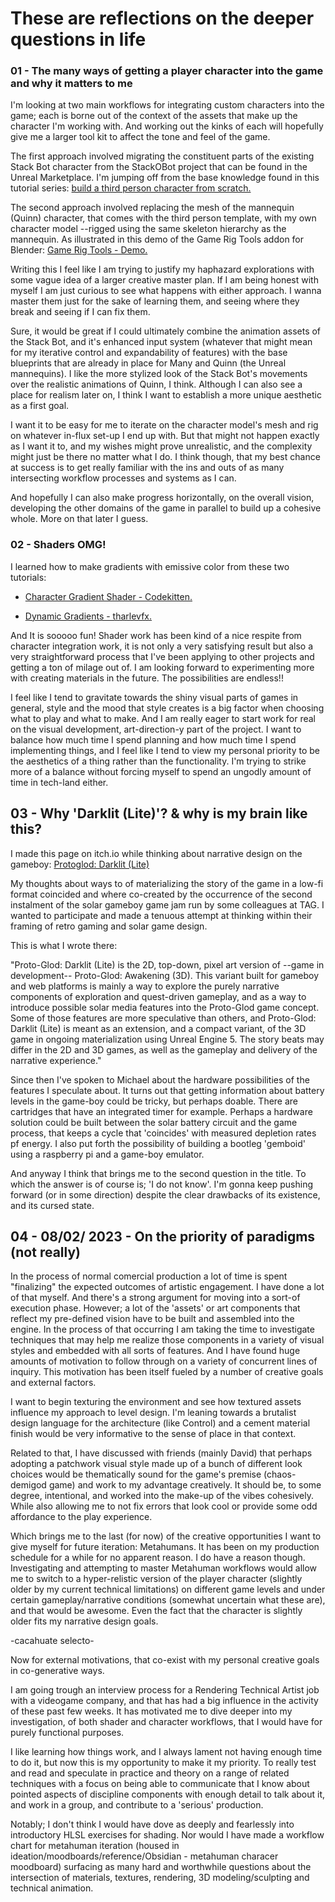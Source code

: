 # These are reflections on the deeper questions in life
 
### 01 - The many ways of getting a player character into the game and why it matters to me

I'm looking at two main workflows for integrating custom characters into the game; each is borne out of the context of the assets that make up the character I'm working with. And working out the kinks of each will hopefully give me a larger tool kit to affect the tone and feel of the game.

The first approach involved migrating the constituent parts of the existing Stack Bot character from the StackOBot project that can be found in the Unreal Marketplace. I'm jumping off from the base knowledge found in this tutorial series: [build a third person character from scratch.](https://dev.epicgames.com/community/learning/courses/kry/unreal-engine-build-a-third-person-character-from-scratch)

The second approach involved replacing the mesh of the mannequin (Quinn) character, that comes with the third person template, with my own character model --rigged using the same skeleton hierarchy as the mannequin. As illustrated in this demo of the Game Rig Tools addon for Blender: [Game Rig Tools - Demo.](https://youtu.be/U23WyAd8o_8)

Writing this I feel like I am trying to justify my haphazard explorations with some vague idea of a larger creative master plan. If I am being honest with myself I am just curious to see what happens with either approach. I wanna master them just for the sake of learning them, and seeing where they break and seeing if I can fix them.

Sure, it would be great if I could ultimately combine the animation assets of the Stack Bot, and it's enhanced input system (whatever that might mean for my iterative control and expandability of features) with the base blueprints that are already in place for Many and Quinn (the Unreal mannequins). I like the more stylized look of the Stack Bot's movements over the realistic animations of Quinn, I think. Although I can also see a place for realism later on, I think I want to establish a more unique aesthetic as a first goal.

I want it to be easy for me to iterate on the character model's mesh and rig on whatever in-flux set-up I end up with. But that might not happen exactly as I want it to, and my wishes might prove unrealistic, and the complexity might just be there no matter what I do. I think though, that my best chance at success is to get really familiar with the ins and outs of as many intersecting workflow processes and systems as I can.

And hopefully I can also make progress horizontally, on the overall vision, developing the other domains of the game in parallel to build up a cohesive whole. More on that later I guess.

### 02 - Shaders OMG!

I learned how to make gradients with emissive color from these two tutorials: 

- [Character Gradient Shader - Codekitten. ](https://youtu.be/gI7UEqJ-jrk)

- [Dynamic Gradients - tharlevfx. ](https://youtu.be/P_HL_rIWulo)

And It is sooooo fun! Shader work has been kind of a nice respite from character integration work, it is not only a very satisfying result but also a very straightforward process that I've been applying to other projects and getting a ton of milage out of. I am looking forward to experimenting more with creating materials in the future. The possibilities are endless!!

I feel like I tend to gravitate towards the shiny visual parts of games in general, style and the mood that style creates is a big factor when choosing what to play and what to make. And I am really eager to start work for real on the visual development, art-direction-y part of the project. I want to balance how much time I spend planning and how much time I spend implementing things, and I feel like I tend to view my personal priority to be the aesthetics of a thing rather than the functionality. I'm trying to strike more of a balance without forcing myself to spend an ungodly amount of time in tech-land either.

## 03 - Why 'Darklit (Lite)'? & why is my brain like this?

I made this page on itch.io while thinking about narrative design on the gameboy: [Protoglod: Darklit (Lite)](https://lm-vega.itch.io/proto-glod-darklit-lite)

My thoughts about ways to of materializing the story of the game in a low-fi format coincided and where co-created by the occurrence of the second instalment of the solar gameboy game jam run by some colleagues at TAG.  I wanted to participate and made a tenuous attempt at thinking within their framing of retro gaming and solar game design.  

This is what I wrote there:

"Proto-Glod: Darklit (Lite) is the 2D, top-down, pixel art version of --game in development-- Proto-Glod: Awakening (3D). This variant built for gameboy and web platforms is mainly a way to explore the purely narrative components of exploration and quest-driven gameplay, and as a way to introduce possible solar media features into the Proto-Glod game concept.  Some of those features are more speculative than others, and Proto-Glod: Darklit (Lite) is meant as an extension, and a compact variant, of the 3D game in ongoing materialization using Unreal Engine 5. The story beats may differ in the 2D and 3D games,  as well as the gameplay and delivery of the narrative experience."

Since then I've spoken to Michael about the hardware possibilities of the features I speculate about. It turns out that getting information about battery levels in the game-boy could be tricky, but perhaps doable. There are cartridges that have an integrated timer for example. Perhaps a hardware solution could be built between the solar battery circuit and the game process, that keeps a cycle that 'coincides' with measured depletion rates pf energy. I also put forth the possibility of building a bootleg 'gemboid' using a raspberry pi and a game-boy emulator.

And anyway I think that brings me to the second question in the title. To which the answer is of course is; 'I do not know'. I'm gonna keep pushing forward (or in some direction) despite the clear drawbacks of its existence, and its cursed state.

## 04 - 08/02/ 2023 - On the priority of paradigms (not really)


In the process of normal comercial production a lot of time is spent "finalizing" the expected outcomes of artistic engagement. I have done a lot of that myself. And there's a strong argument for moving into a sort-of execution phase. However; a lot of the 'assets' or art components that reflect my pre-defined vision have to be built and assembled into the engine. In the process of that occurring I am taking the time to investigate techniques that may help me realize those components in a variety of visual styles and embedded with all sorts of features. And I have found huge amounts of motivation to follow through on a variety of concurrent lines of inquiry. This motivation has been itself fueled by a number of creative goals and external factors.

I want to begin texturing the environment and see how textured assets influence my approach to level design. I'm leaning towards a brutalist design language for the architecture (like Control) and a cement material finish would be very informative to the sense of place in that context.

Related to that, I have discussed with friends (mainly David) that perhaps adopting a patchwork visual style made up of a bunch of different look choices would be thematically sound for the game's premise (chaos-demigod game) and work to my advantage creatively. It should be, to some degree, intentional, and worked into the make-up of the vibes cohesively. While also allowing me to not fix errors that look cool or provide some odd affordance to the play experience.

Which brings me to the last (for now) of the creative opportunities I want to give myself for future iteration: Metahumans. It has been on my production schedule for a while for no apparent reason. I do have a reason though. Investigating and attempting to master Metahuman workflows would allow me to switch to a hyper-relistic version of the player character (slightly older by my current technical limitations) on different game levels and under certain gameplay/narrative conditions (somewhat uncertain what these are), and that would be awesome. Even the fact that the character is slightly older fits my narrative design goals. 

-cacahuate selecto-

Now for external motivations, that co-exist with my personal creative goals in co-generative ways.

I am going trough an interview process for a Rendering Technical Artist job with a videogame company, and that has had a big influence in the activity of these past few weeks. It has motivated me to dive deeper into my investigation, of both shader and character workflows, that I would have for purely functional purposes.

I like learning how things work, and I always lament not having enough time to do it, but now this is my opportunity to make it my priority. To really test and read and speculate in practice and theory on a range of related techniques with a focus on being able to communicate that I know about pointed aspects of discipline components with enough detail to talk about it, and work in a group, and contribute to a 'serious' production. 

Notably; I don't think I would have dove as deeply and fearlessly into introductory HLSL exercises for shading. Nor would I have made a workflow chart for metahuman iteration (housed in ideation/moodboards/reference/Obsidian - metahuman characer moodboard) surfacing as many hard and worthwhile questions about the intersection of materials, textures, rendering, 3D modeling/sculpting and technical animation.